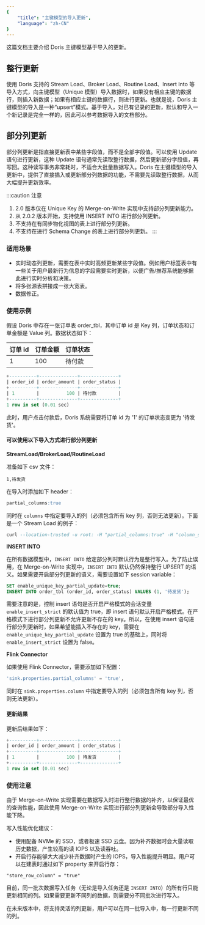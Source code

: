 ```yaml
---
{
    "title": "主键模型的导入更新",
    "language": "zh-CN"
}
---
```


这篇文档主要介绍 Doris 主键模型基于导入的更新。

## 整行更新

使用 Doris 支持的 Stream Load、Broker Load、Routine Load、Insert Into 等导入方式，向主键模型（Unique 模型）导入数据时，如果没有相应主键的数据行，则插入新数据；如果有相应主键的数据行，则进行更新。也就是说，Doris 主键模型的导入是一种“upsert”模式。基于导入，对已有记录的更新，默认和导入一个新记录是完全一样的，因此可以参考数据导入的文档部分。

## 部分列更新

部分列更新是指直接更新表中某些字段值，而不是全部字段值。可以使用 Update 语句进行更新，这种 Update 语句通常先读取整行数据，然后更新部分字段值，再写回。这种读写事务非常耗时，不适合大批量数据写入。Doris 在主键模型的导入更新中，提供了直接插入或更新部分列数据的功能，不需要先读取整行数据，从而大幅提升更新效率。

:::caution 注意

1. 2.0 版本仅在 Unique Key 的 Merge-on-Write 实现中支持部分列更新能力。
2. 从 2.0.2 版本开始，支持使用 INSERT INTO 进行部分列更新。
3. 不支持在有同步物化视图的表上进行部分列更新。
4. 不支持在进行 Schema Change 的表上进行部分列更新。
:::

### 适用场景

- 实时动态列更新，需要在表中实时高频更新某些字段值。例如用户标签表中有一些关于用户最新行为信息的字段需要实时更新，以便广告/推荐系统能够据此进行实时分析和决策。
- 将多张源表拼接成一张大宽表。
- 数据修正。

### 使用示例

假设 Doris 中存在一张订单表 order_tbl，其中订单 id 是 Key 列，订单状态和订单金额是 Value 列。数据状态如下：

| 订单 id | 订单金额 | 订单状态 |
| ------ | -------- | -------- |
| 1      | 100      | 待付款   |

```sql
+----------+--------------+--------------+
| order_id | order_amount | order_status |
+----------+--------------+--------------+
| 1        |          100 | 待付款        |
+----------+--------------+--------------+
1 row in set (0.01 sec)
```

此时，用户点击付款后，Doris 系统需要将订单 id 为 '1' 的订单状态变更为 '待发货'。

#### 可以使用以下导入方式进行部分列更新

**StreamLoad/BrokerLoad/RoutineLoad**

准备如下 csv 文件：

```
1,待发货
```

在导入时添加如下 header：

```sql
partial_columns:true
```

同时在 `columns` 中指定要导入的列（必须包含所有 key 列，否则无法更新）。下面是一个 Stream Load 的例子：

```sql
curl --location-trusted -u root: -H "partial_columns:true" -H "column_separator:," -H "columns:order_id,order_status" -T /tmp/update.csv http://127.0.0.1:8030/api/db1/order_tbl/_stream_load
```

**INSERT INTO**

在所有数据模型中，`INSERT INTO` 给定部分列时默认行为是整行写入。为了防止误用，在 Merge-on-Write 实现中，`INSERT INTO` 默认仍然保持整行 UPSERT 的语义。如果需要开启部分列更新的语义，需要设置如下 session variable：

```sql
SET enable_unique_key_partial_update=true;
INSERT INTO order_tbl (order_id, order_status) VALUES (1, '待发货');
```

需要注意的是，控制 insert 语句是否开启严格模式的会话变量 `enable_insert_strict` 的默认值为 true，即 insert 语句默认开启严格模式。在严格模式下进行部分列更新不允许更新不存在的 key。所以，在使用 insert 语句进行部分列更新时，如果希望能插入不存在的 key，需要在 `enable_unique_key_partial_update` 设置为 true 的基础上，同时将 `enable_insert_strict` 设置为 false。

**Flink Connector**

如果使用 Flink Connector，需要添加如下配置：

```sql
'sink.properties.partial_columns' = 'true',
```

同时在 `sink.properties.column` 中指定要导入的列（必须包含所有 key 列，否则无法更新）。

#### 更新结果

更新后结果如下：

```sql
+----------+--------------+--------------+
| order_id | order_amount | order_status |
+----------+--------------+--------------+
| 1        |          100 | 待发货        |
+----------+--------------+--------------+
1 row in set (0.01 sec)
```

### 使用注意

由于 Merge-on-Write 实现需要在数据写入时进行整行数据的补齐，以保证最优的查询性能，因此使用 Merge-on-Write 实现进行部分列更新会导致部分导入性能下降。

写入性能优化建议：

- 使用配备 NVMe 的 SSD，或者极速 SSD 云盘。因为补齐数据时会大量读取历史数据，产生较高的读 IOPS 以及读吞吐。
- 开启行存能够大大减少补齐数据时产生的 IOPS，导入性能提升明显。用户可以在建表时通过如下 property 来开启行存：

```Plain
"store_row_column" = "true"
```

目前，同一批次数据写入任务（无论是导入任务还是 `INSERT INTO`）的所有行只能更新相同的列。如果需要更新不同列的数据，则需要分不同批次进行写入。

在未来版本中，将支持灵活的列更新，用户可以在同一批导入中，每一行更新不同的列。
